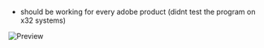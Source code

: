 
- should be working for every adobe product (didnt test the program on x32 systems)

![Preview](https://i.imgur.com/uk5W1DE.png)
